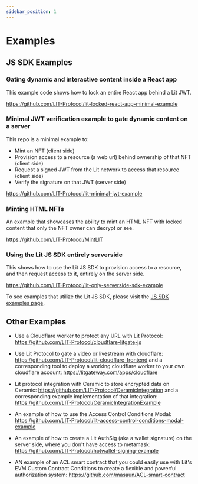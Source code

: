 ```yaml
---
sidebar_position: 1
---
```


# Examples

## JS SDK Examples

### Gating dynamic and interactive content inside a React app

This example code shows how to lock an entire React app behind a Lit JWT.

https://github.com/LIT-Protocol/lit-locked-react-app-minimal-example

### Minimal JWT verification example to gate dynamic content on a server

This repo is a minimal example to:

- Mint an NFT (client side)
- Provision access to a resource (a web url) behind ownership of that NFT (client side)
- Request a signed JWT from the Lit network to access that resource (client side)
- Verify the signature on that JWT (server side)

https://github.com/LIT-Protocol/lit-minimal-jwt-example

### Minting HTML NFTs

An example that showcases the ability to mint an HTML NFT with locked content that only the NFT owner can decrypt or see.

https://github.com/LIT-Protocol/MintLIT

### Using the Lit JS SDK entirely serverside

This shows how to use the Lit JS SDK to provision access to a resource, and then request access to it, entirely on the server side.

https://github.com/LIT-Protocol/lit-only-serverside-sdk-example

To see examples that utilize the Lit JS SDK, please visit the [JS SDK examples page](/docs/SDK/examples).

## Other Examples

- Use a Cloudflare worker to protect any URL with Lit Protocol: https://github.com/LIT-Protocol/cloudflare-litgate-js

- Use Lit Protocol to gate a video or livestream with cloudflare: https://github.com/LIT-Protocol/lit-cloudflare-frontend and a corresponding tool to deploy a working cloudflare worker to your own cloudflare account: https://litgateway.com/apps/cloudflare

- Lit protocol integration with Ceramic to store encrypted data on Ceramic: https://github.com/LIT-Protocol/CeramicIntegration and a corresponding example implementation of that integration: https://github.com/LIT-Protocol/CeramicIntegrationExample

- An example of how to use the Access Control Conditions Modal: https://github.com/LIT-Protocol/lit-access-control-conditions-modal-example

- An example of how to create a Lit AuthSig (aka a wallet signature) on the server side, where you don't have access to metamask: https://github.com/LIT-Protocol/hotwallet-signing-example

- AN example of an ACL smart contract that you could easily use with Lit's EVM Custom Contract Conditions to create a flexible and powerful authorization system: https://github.com/masaun/ACL-smart-contract
